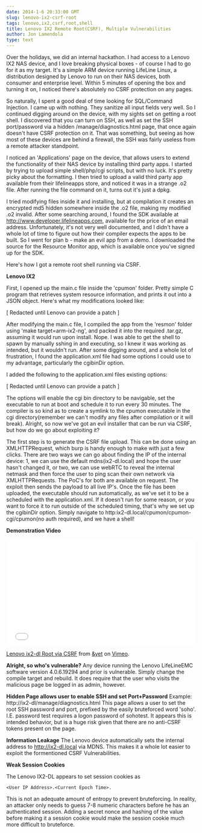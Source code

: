 ```yaml
---
date: 2014-1-6 20:33:00 GMT
slug: lenovo-ix2-csrf-root
tags: lenovo,ix2,csrf,root,shell
title: Lenovo IX2 Remote Root(CSRF), Multiple Vulnerabilities
author: Jon Lamendola
type: text
---
```


Over the holidays, we did an internal hackathon. I had access to a Lenovo IX2 NAS device, and I love breaking physical boxes - of course I had to go for it as my target. It's a simple ARM device running LifeLine Linux, a distribution designed by Lenovo to run on their NAS devices, both consumer and enterprise level. Within 5 minutes of opening the box and turning it on, I noticed there's absolutely no CSRF protection on any pages. 

So naturally, I spent a good deal of time looking for SQL/Command Injection. I came up with nothing. They sanitize all input fields very well. So I continued digging around on the device, with my sights set on getting a root shell. I discovered that you can turn on SSH, as well as set the SSH port/password via a hidden /manage/diagnostics.html page, that once again doesn't have CSRF protection on it. That was something, but seeing as how most of these devices are behind a firewall, the SSH was fairly useless from a remote attacker standpoint. 



I noticed an 'Applications' page on the device, that allows users to extend the functionality of their NAS device by installing third party apps. I started by trying to upload simple shell/php/cgi scripts, but with no luck. It's pretty picky about the formatting. I then tried to upload a valid third party app available from their lifelineapps store, and noticed it was in a strange .o2 file. After running the file command on it, turns out it's just a dpkg. 

I tried modifying files inside it and installing, but at compilation it creates an encrypted md5 hidden somewhere inside the .o2 file, making my modified .o2 invalid. After some searching around, I found the SDK available at http://www.developer.lifelineapps.com, available for the price of an email address. Unfortunately, it's not very well documented, and I didn't have a whole lot of time to figure out how their compiler expects the apps to be built. So I went for plan b - make an evil app from a demo. I downloaded the source for the Resource Monitor app, which is available once you've signed up for the SDK. 

Here's how I got a remote root shell running via CSRF.
  
**Lenovo IX2**
  
First, I opened up the main.c file inside the 'cpumon' folder. Pretty simple C program that retrieves system resource information, and prints it out into a JSON object. Here's what my modifications looked like:

[ Redacted until Lenovo can provide a patch ]


After modifying the main.c file, I compiled the app from the 'resmon' folder using 'make target=arm-ix2-ng', and packed it into the required .tar.gz, assuming it would run upon install. Nope. I was able to get the shell to spawn by manually sshing in and executing, so I knew it was working as intended, but it wouldn't run. After some digging around, and a whole lot of frustration, I found the application.xml file had some options I could use to my advantage, particularly the cgibinDir option. 

I added the following to the application.xml files existing options:

[ Redacted until Lenovo can provide a patch ] 

The options will enable the cgi bin directory to be navigable, set the executable to run at boot and schedule it to run every 30 minutes. The compiler is so kind as to create a symlink to the cpumon executable in the cgi directory(remember we can't modify any files after compilation or it will break). Alright, so now we've got an evil installer that can be run via CSRF, but how do we go about exploiting it?

The first step is to generate the CSRF file upload. This can be done using an XMLHTTPRequest, which burp is handy enough to make with just a few clicks. There are two ways we can go about finding the IP of the internal device: 1, we can use the default mdns(ix2-dl.local) and hope the user hasn't changed it, or two, we can use webRTC to reveal the internal netmask and then force the user to ping scan their own network via XMLHTTPRequests. The PoC's for both are available on request. The exploit then sends the payload to all live IP's. Once the file has been uploaded, the executable should run automatically, as we've set it to be a scheduled with the application.xml. If it doesn't run for some reason, or you want to force it to run outside of the scheduled timing, that's why we set up the cgibinDir option. Simply navigate to http:ix2-dl.local/cpumon/cpumon-cgi/cpumon(no auth required), and we have a shell!

**Demonstration Video**
<iframe src="//player.vimeo.com/video/83540983" width="500" height="281" frameborder="0" webkitallowfullscreen mozallowfullscreen allowfullscreen></iframe> <p><a href="//vimeo.com/83540983">Lenovo ix2-dl Root via CSRF</a> from <a href="//vimeo.com/andyet">&amp;yet</a> on <a href="https:////vimeo.com">Vimeo</a>.</p>

**Alright, so who's vulnerable?**
Any device running the Lenovo LifeLineEMC software version 4.0.6.19294 and prior is vulnerable. Simply change the compile target and rebuild. It does require that the user who visits the malicious page be logged in as admin, however.

**Hidden Page allows user to enable SSH and set Port+Password**
Example: http://ix2-dl/manage/diagnostics.html
This page allows a user to set the root SSH password and port, prefixed by the easily bruteforced word 'soho'. I.E. password test requires a logon password of sohotest. It appears this is intended behavior, but is a huge risk given that there are no anti-CSRF tokens present on the page.

**Information Leakage**
The Lenovo device automatically sets the internal address to http://ix2-dl.local via MDNS. This makes it a whole lot easier to exploit the formentioned CSRF Vulnerabilities.

**Weak Session Cookies**

The Lenovo IX2-DL appears to set session cookies as
```
<User IP Address>.<Current Epoch Time>. 
```
This is not an adequate amount of entropy to prevent bruteforcing. In reality, an attacker only needs to guess 7-8 numeric characters before he has an authenticated session. Adding a secret nonce and hashing of the value before making it a session cookie would make the session cookie much more difficult to bruteforce.

